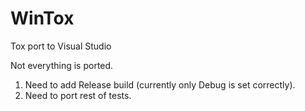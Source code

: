 # WinTox
Tox port to Visual Studio

Not everything is ported.
1. Need to add Release build (currently only Debug is set correctly).
2. Need to port rest of tests.

